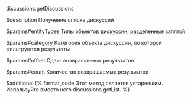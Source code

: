 discussions.getDiscussions

$description
Получение списка дискуссий

$params#entityTypes
Типы объектов дискуссии, разделенные запятой

$params#category
Категория объекта дискуссии, по которой фильтруются результаты

$params#offset
Сдвиг возвращаемых результатов

$params#count
Количество возвращаемых результатов

$additional
{% format_code Этот метод является устаревшим. Используйте вместо него discussions.getList. %}